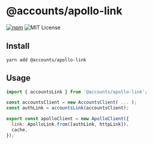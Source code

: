 # @accounts/apollo-link

[![npm](https://img.shields.io/npm/v/@accounts/apollo-link.svg?maxAge=2592000)](https://www.npmjs.com/package/@accounts/apollo-link)
![MIT License](https://img.shields.io/badge/license-MIT-blue.svg)

## Install

```
yarn add @accounts/apollo-link
```

## Usage

```js
import { accountsLink } from '@accounts/apollo-link';

const accountsClient = new AccountsClient( ... );
const authLink = accountsLink(accountsClient);

export const apolloClient = new ApolloClient({
  link: ApolloLink.from([authLink, httpLink]),
  cache,
});
```
